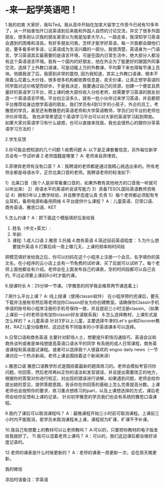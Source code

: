 # -来一起学英语吧！
1.我的初衷
大家好，我叫Ted。我从高中开始在加拿大留学工作至今已经有10多年了，从一开始害怕开口说英语到后来能和外国人自然的讨论交流，并交了很多外国朋友，很多刚认识我的朋友甚至以为我是加拿大华人。一路走来，我深知学习英语会遇到的困难和沮丧。有好多朋友问我，怎样才能学好英语，每一次我都会跟他们说，要多看多听多读，让英语成为生活兴趣的一部分。我很清楚，英语身为一门语言，学习英语其实最需要的是语言环境，可是在国内日常生活中，绝大部分人都没有这个英语语言环境。我有一个国内的好朋友，他在外企为了能更好的跟国外同事交流，选择了上外教口语课，可是动辄上万的外教课，平均算下来也得每节课上百块。他跟我说了后，我感到非常的震惊, 因为我知道，其实上外教口语课，根本不用着么花着么大价钱，很多很多机构都依靠信息差，卖天价课，让真正想学英语的同学面对这价格望而却步。于是我决定，我要通过自己的资源，创建一个便宜且质量好的英语学习平台，把上课的绝大部份收入分给老师，给需要学习英语的朋友创造一个英语语言环境。平台创立没多久，就有一批小伙伴过来学习英语，并且都把平台推荐给身边想学英语的朋友。我们学员有4到12岁的小孩子，外企的员工，考雅思的学员，甚至还有教雅思的英语老师和大学英语教师，学员们对平台的老师也评价非常高。 我也非常希望这个英语学习平台可以对大家的英语学习起到帮助。
如果大家对英语学习有什么疑惑，也可以直接来找我，我也会很热心的跟你分享英语学习方法的！




2.学生反馈



3.你可能会想知道的几个问题
1.收费问题
A: 以下是正课套餐信息，另外每位新学员会有一节试听课
2.老师国籍是哪里？
A: 老师来自菲律宾。

3.菲律宾老师有没有口音？
A：我聘请的老师都是通过我精心挑选出来的。所有老师全都是母语水平，正宗北美口音的老师。我聘请老师的标准如下:

  1）北美口音（我个人是非常看重口音的，如果外教有其他地方的口音我一听就可以听出来）
  2）母语水平的英语听说读写能力
  3）具备TESOL国际英语教师资格证 
  4）拥有5年以上教学经验，并且教学态度认真 负责
  5）每个老师都必须配有专业耳机，备用电源和备用网络
4.平台提供什么课程？
A：儿童英语、日常口语、商务英语、雅思口语、KET

5.怎么约课？
A：把下面这个模版填好后发给我
1. 姓名（中文+英文）: 
2. 年龄: 
3.  课程:  1.成人口语 2.雅思 3.托福 4.商务英语
4.简述目前英语程度：
5.为什么想要提升英语
6.打算后续一周上哪几天，上课的频率和时间段

把模范填好发给我之后，你可以扫码在这个小程序上注册一个会员，名字填你的英文名，在小程序的云小店上会有一节免费的试听课，买了后就可以试听了。每个老师上面他都会有介绍。老师会在上面发布自己的课表，空的时间段都可以自己去约, 不过必须要上课前6小时才能约课。


6.授课时长
A：25分钟一节课。（学雅思的同学我会推荐两节课连着上）

7.用什么平台上课？
A: 线上授课（使用classin软件）
在小程序预约完课后，要先下载并注册账号然后等老师加你Classin好友为你创建教室。请确保你Classin手机申请的账号和小程序注册的手机号保持一致，并且提前三小时注册classin。（如果上课前一小时老师没有加你classin好友请联系我）
8.怎么选择教材，上课形式是怎么样的？
a.儿童英语
针对3岁以上儿童，主要选择牛津的Let's go和Discover教材，RAZ儿童分级教材，这边还有不同版本的小学英语课本可以选择。

b.日常口语和商务英语
主要针对职场人士，想要提升职场沟通技巧、英语会议和商务谈判或者是单纯想提高英语口语水平的同学
有系统的成人日常课程，商务英语课程和英语面试课程。或者可以选择我个人很喜欢的 engoo daily news（一节课对应一个热点新闻，老师上课会围绕着这个新闻来讲）

c.雅思口语
雅思口语教学形式是围绕着最新的题库练习的。老师会模拟考官问你问题，你回答，然后老师再纠正你的语法和发音错误，并且提出需要改正的地方，根据你的答案对你进行校正，对出现的错误进行讲解，如果遇到问题，老师会给你提出她的意见，提供答题思路，告诉你在你回答的基础上怎么完善提高分数。上课老师也会按照你的要求，练习重点想练习的part，以及上课想选择的方式，课后老师会给你反馈和上课的记录。
针对初学雅思的学员我们也会有系统的雅思口语课程。

9.我约了课后可以取消课程吗？
A：最晚课程开始三小时前可取消课程。上课前三小时内不能取消，若学员未取消课程未上课，课程视为旷课，旷课不予补课。

10.我自己有想要上的教材可以让老师教吗？
A:可以的，只要把你教材的电子版发给我就好了。
11.我可以混着老师上课吗？
A：可以的，我们这边课后都会做好进度记录的。

12.老师的课表是什么时候更新的？
A：老师的课表一周更新一次，会在周天晚更新。



我的微信

添加时请备注：学英语
